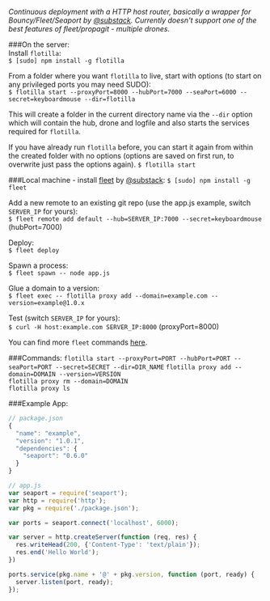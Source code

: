_Continuous deployment with a HTTP host router, basically a wrapper for Bouncy/Fleet/Seaport by [@substack](https://github.com/substack). Currently doesn't support one of the best features of fleet/propagit - multiple drones._  

###On the server:  
Install ```flotilla```:   
```$ [sudo] npm install -g flotilla```  

From a folder where you want ```flotilla``` to live, start with options (to start on any privileged ports you may need SUDO):  
```$ flotilla start --proxyPort=8000 --hubPort=7000 --seaPort=6000 --secret=keyboardmouse --dir=flotilla```  

This will create a folder in the current directory name via the ```--dir``` option which will contain the hub, drone and logfile and also starts the services required for ```flotilla```.  

If you have already run ```flotilla``` before, you can start it again from within the created folder with no options (options are saved on first run, to overwrite just pass the options again).
```$ flotilla start```

###Local machine - install [fleet](https://github.com/substack/fleet) by [@substack](https://github.com/substack):
```$ [sudo] npm install -g fleet```  

Add a new remote to an existing git repo (use the app.js example, switch ```SERVER_IP``` for yours):  
```$ fleet remote add default --hub=SERVER_IP:7000 --secret=keyboardmouse``` (hubPort=7000)  

Deploy:  
```$ fleet deploy```  

Spawn a process:  
```$ fleet spawn -- node app.js```  

Glue a domain to a version:  
```$ fleet exec -- flotilla proxy add --domain=example.com --version=example@1.0.x```  

Test (switch ```SERVER_IP``` for yours):  
```$ curl -H host:example.com SERVER_IP:8000``` (proxyPort=8000)  

You can find more ```fleet``` commands [here](https://github.com/substack/fleet).  
  
###Commands:
```flotilla start --proxyPort=PORT --hubPort=PORT --seaPort=PORT --secret=SECRET --dir=DIR_NAME```
```flotilla proxy add --domain=DOMAIN --version=VERSION```  
```flotilla proxy rm --domain=DOMAIN```  
```flotilla proxy ls```

###Example App:
```javascript
// package.json
{
  "name": "example",
  "version": "1.0.1",
  "dependencies": {
    "seaport": "0.6.0"
  }
}
```
  
```javascript
// app.js
var seaport = require('seaport');
var http = require('http');
var pkg = require('./package.json');

var ports = seaport.connect('localhost', 6000);

var server = http.createServer(function (req, res) {
  res.writeHead(200, {'Content-Type': 'text/plain'});
  res.end('Hello World');
})

ports.service(pkg.name + '@' + pkg.version, function (port, ready) {
  server.listen(port, ready);
});
```